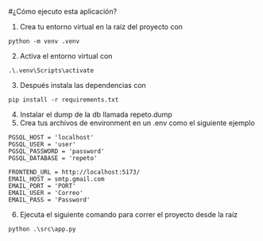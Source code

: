 #¿Cómo ejecuto esta aplicación?
1. Crea tu entorno virtual en la raíz del proyecto con 
```
python -m venv .venv
```
2. Activa el entorno virtual con
```
.\.venv\Scripts\activate
```
3. Después instala las dependencias con
```
pip install -r requirements.txt
```
4. Instalar el dump de la db llamada repeto.dump
5. Crea tus archivos de environment  en un .env como el siguiente ejemplo
```
PGSQL_HOST = 'localhost'
PGSQL_USER = 'user'
PGSQL_PASSWORD = 'password'
PGSQL_DATABASE = 'repeto'

FRONTEND_URL = http://localhost:5173/
EMAIL_HOST = smtp.gmail.com
EMAIL_PORT = 'PORT'
EMAIL_USER = 'Correo'
EMAIL_PASS = 'Password'
```
6. Ejecuta el siguiente comando para correr el proyecto desde la raíz
```
python .\src\app.py
```

